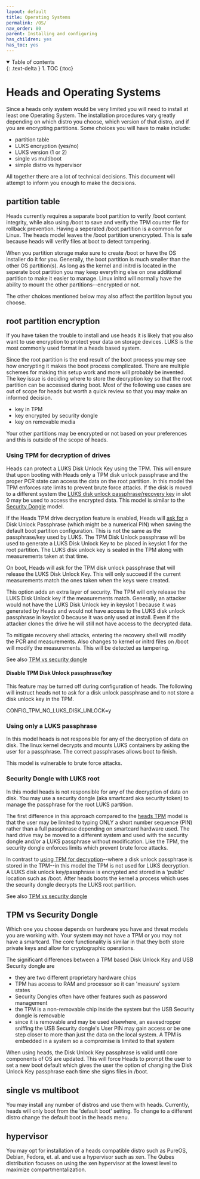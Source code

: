 ```yaml
---
layout: default
title: Operating Systems
permalink: /OS/
nav_order: 80
parent: Installing and configuring
has_children: yes
has_toc: yes
---
```


<!-- markdownlint-disable MD033 -->
<details open markdown="block">
  <summary>
    Table of contents
  </summary>
  {: .text-delta }
1. TOC
{:toc}
</details>
<!-- markdownlint-enable MD033 -->

Heads and Operating Systems
====

Since a heads only system would be very limited you will need to install at least one Operating System.  The installation procedures vary greatly depending on which distro you choose, which version of that distro, and if you are encrypting partitions.  Some choices you will have to make include:

* partition table
* LUKS encryption (yes/no)
* LUKS version (1 or 2)
* single vs multiboot
* simple distro vs hypervisor

All together there are a lot of technical decisions.  This document will attempt to inform you enough to make the decisions.


partition table
----

Heads currently requires a separate boot partition to verify /boot content integrity, while also using /boot to save and verify the TPM counter file for rollback prevention. Having a seperated /boot partition is a common for Linux.  The heads model leaves the /boot partition unencrypted.  This is safe because heads will verify files at boot to detect tampering.

When you partition storage make sure to create /boot or have the OS installer do it for you.  Generally, the boot partition is much smaller than the other OS partition(s).  As long as the kernel and initrd is located in the seperate boot partition you may keep everything else on one additional partition to make it easier to manage.  Linux initrd will normally have the ability to mount the other partitions--encrypted or not.

The other choices mentioned below may also affect the partition layout you choose.


root partition encryption
----

If you have taken the trouble to install and use heads it is likely that you also want to use encryption to protect your data on storage devices.  LUKS is the most commonly used format in a heads based system.  

Since the root partition is the end result of the boot process you may see how encrypting it makes the boot process complicated.  There are multiple schemes for making this setup work and more will probably be invented.  The key issue is deciding where to store the decryption key so that the root partition can be accessed during boot.  Most of the following use cases are out of scope for heads but worth a quick review so that you may make an informed decision.

* key in TPM
* key encrypted by security dongle
* key on removable media

Your other partitions may be encrypted or not based on your preferences and this is outside of the scope of heads.

### Using TPM for decryption of drives

Heads can protect a LUKS Disk Unlock Key using the TPM.  This will ensure that upon booting with Heads only a TPM disk unlock passphrase and the proper PCR state can access the data on the root partition.  In this model the TPM enforces rate limits to prevent brute force attacks.  If the disk is moved to a different system the [LUKS disk unlock passphrase/recovery key](/Keys/#tpm-disk-encryption-key) in slot 0 may be used to access the encrypted data.  This model is similar to the [Security Dongle](#security-dongle-with-luks-root) model.

If the Heads TPM drive decryption feature is enabled, Heads will [ask for](/Keys/#tpm-disk-encryption-key) a Disk Unlock Passphrase (which might be a numerical PIN) when saving the default boot partition configuration.  This is not the same as the passphrase/key used by LUKS.  The TPM Disk Unlock passphrase will be used to generate a LUKS Disk Unlock Key to be placed in keyslot 1 for the root partition.  The LUKS disk unlock key is sealed in the TPM along with measurements taken at that time.

On boot, Heads will ask for the TPM disk unlock passphrase that will release the LUKS Disk Unlock Key.  This will only succeed if the current measurements match the ones taken when the keys were created.  

This option adds an extra layer of security.  The TPM will only release the LUKS Disk Unlock key if the measurements match.  Generally, an attacker would not have the LUKS Disk Unlock key in keyslot 1 because it was generated by Heads and would not have access to the LUKS disk unlock passphrase in keyslot 0 because it was only used at install.  Even if the attacker clones the drive he will still not have access to the decrypted data.  

To mitigate recovery shell attacks, entering the recovery shell will modify the PCR and measurements. Also changes to kernel or initrd files on /boot will modify the measurements.  This will be detected as tampering.

See also [TPM vs security dongle](#tpm-vs-security-dongle)

#### Disable TPM Disk Unlock passphrase/key

This feature may be turned off during configuration of heads.  The following will instruct heads not to ask for a disk unlock passphrase and to not store a disk unlock key in the TPM.  

  CONFIG_TPM_NO_LUKS_DISK_UNLOCK=y


### Using only a LUKS passphrase

In this model heads is not responsible for any of the decryption of data on disk.  The linux kernel decrypts and mounts LUKS containers by asking the user for a passphrase.  The correct passphrases allows boot to finish.

This model is vulnerable to brute force attacks.

### Security Dongle with LUKS root

In this model heads is not responsible for any of the decryption of data on disk.  You may use a security dongle (aka smartcard aka security token) to manage the passphrase for the root LUKS partition.

The first difference in this approach compared to the [heads TPM](#using-tpm-for-decryption-of-drives) model is that the user may be limited to typing ONLY a short number sequence (PIN) rather than a full passphrase depending on smartcard hardware used.  The hard drive may be moved to a different system and used with the security dongle and/or a LUKS passphrase without modification.  Like the TPM, the security dongle enforces limits which prevent brute force attacks.

In contrast to [using TPM for decryption](#using-tpm-for-decryption-of-drives)--where a disk unlock passphrase is stored in the TPM--in this model the TPM is not used for LUKS decryption.  A LUKS disk unlock key/passphrase is encrypted and stored in a 'public' location such as /boot.  After heads boots the kernel a process which uses the security dongle decrypts the LUKS root partition.

See also [TPM vs security dongle](#tpm-vs-security-dongle)

TPM vs Security Dongle
----

Which one you choose depends on hardware you have and threat models you are working with.  Your system may not have a TPM or you may not have a smartcard.  The core functionality is similar in that they both store private keys and allow for cryptographic operations.

The significant differences between a TPM based Disk Unlock Key and USB Security dongle are

* they are two different proprietary hardware chips
* TPM has access to RAM and processor so it can 'measure' system states
* Security Dongles often have other features such as password management
* the TPM is a non-removable chip inside the system but the USB Security dongle is removable
* since it is removable and may be used elsewhere, an eavesdropper sniffing the USB Security dongle's User PIN may gain access or be one step closer to more than just the data on the local system.  A TPM is embedded in a system so a compromise is limited to that system

When using heads, the Disk Unlock Key passphrase is valid until core components of OS are updated. This will force Heads to prompt the user to set a new boot default which gives the user the option of changing the Disk Unlock Key passphrase each time she signs files in /boot.


single vs multiboot
----

You may install any number of distros and use them with heads.  Currently, heads will only boot from the 'default boot' setting.  To change to a different distro change the default boot in the heads menu.


hypervisor
----

You may opt for installation of a heads compatible distro such as PureOS, Debian, Fedora, et. al.  and use a hypervisor such as xen.  The Qubes distribution focuses on using the xen hypervisor at the lowest level to maximize compartmentalization.  
